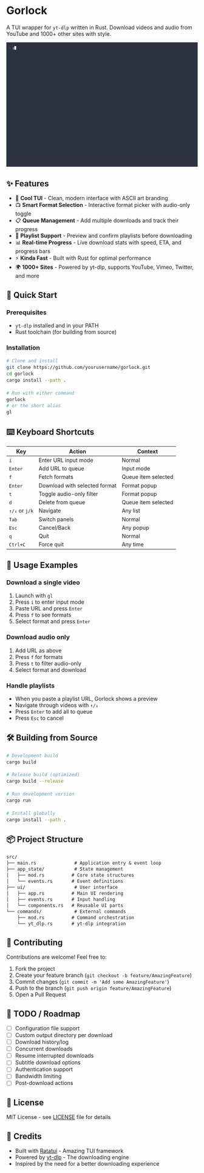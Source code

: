 # Gorlock

A TUI wrapper for `yt-dlp` written in Rust. Download videos and audio from YouTube and 1000+ other sites with style.

![Gorlock Demo](demo-preview.gif)

## ✨ Features

- 🎨 **Cool TUI** - Clean, modern interface with ASCII art branding
- 📺 **Smart Format Selection** - Interactive format picker with audio-only toggle
- 📋 **Queue Management** - Add multiple downloads and track their progress
- 🎵 **Playlist Support** - Preview and confirm playlists before downloading
- 📊 **Real-time Progress** - Live download stats with speed, ETA, and progress bars
- ⚡ **Kinda Fast** - Built with Rust for optimal performance
- 🌍 **1000+ Sites** - Powered by yt-dlp, supports YouTube, Vimeo, Twitter, and more

## 🚀 Quick Start

### Prerequisites

- `yt-dlp` installed and in your PATH
- Rust toolchain (for building from source)

### Installation

```bash
# Clone and install
git clone https://github.com/yourusername/gorlock.git
cd gorlock
cargo install --path .

# Run with either command
gorlock
# or the short alias
gl
```

## ⌨️ Keyboard Shortcuts

| Key | Action | Context |
|-----|--------|---------|
| `i` | Enter URL input mode | Normal |
| `Enter` | Add URL to queue | Input mode |
| `f` | Fetch formats | Queue item selected |
| `Enter` | Download with selected format | Format popup |
| `t` | Toggle audio-only filter | Format popup |
| `d` | Delete from queue | Queue item selected |
| `↑/↓` or `j/k` | Navigate | Any list |
| `Tab` | Switch panels | Normal |
| `Esc` | Cancel/Back | Any popup |
| `q` | Quit | Normal |
| `Ctrl+C` | Force quit | Any time |

## 📖 Usage Examples

### Download a single video
1. Launch with `gl`
2. Press `i` to enter input mode
3. Paste URL and press `Enter`
4. Press `f` to see formats
5. Select format and press `Enter`

### Download audio only
1. Add URL as above
2. Press `f` for formats
3. Press `t` to filter audio-only
4. Select format and download

### Handle playlists
- When you paste a playlist URL, Gorlock shows a preview
- Navigate through videos with `↑/↓`
- Press `Enter` to add all to queue
- Press `Esc` to cancel

## 🛠️ Building from Source

```bash
# Development build
cargo build

# Release build (optimized)
cargo build --release

# Run development version
cargo run

# Install globally
cargo install --path .
```

## 📦 Project Structure

```
src/
├── main.rs              # Application entry & event loop
├── app_state/           # State management
│   ├── mod.rs          # Core state structures
│   └── events.rs       # Event definitions
├── ui/                  # User interface
│   ├── app.rs          # Main UI rendering
│   ├── events.rs       # Input handling
│   └── components.rs   # Reusable UI parts
└── commands/            # External commands
    ├── mod.rs          # Command orchestration
    └── yt_dlp.rs       # yt-dlp integration
```

## 🤝 Contributing

Contributions are welcome! Feel free to:

1. Fork the project
2. Create your feature branch (`git checkout -b feature/AmazingFeature`)
3. Commit changes (`git commit -m 'Add some AmazingFeature'`)
4. Push to the branch (`git push origin feature/AmazingFeature`)
5. Open a Pull Request

## 📝 TODO / Roadmap

- [ ] Configuration file support
- [ ] Custom output directory per download
- [ ] Download history/log
- [ ] Concurrent downloads
- [ ] Resume interrupted downloads
- [ ] Subtitle download options
- [ ] Authentication support
- [ ] Bandwidth limiting
- [ ] Post-download actions

## 📄 License

MIT License - see [LICENSE](LICENSE) file for details

## 🙏 Credits

- Built with [Ratatui](https://github.com/ratatui-org/ratatui) - Amazing TUI framework
- Powered by [yt-dlp](https://github.com/yt-dlp/yt-dlp) - The downloading engine
- Inspired by the need for a better downloading experience


